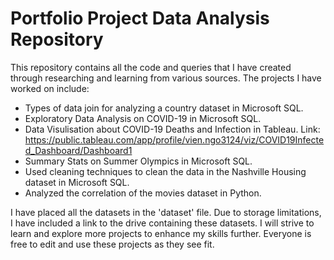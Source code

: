 # Portfolio Project Data Analysis Repository

This repository contains all the code and queries that I have created through researching and learning from various sources. The projects I have worked on include:
- Types of data join for analyzing a country dataset in Microsoft SQL.
- Exploratory Data Analysis on COVID-19 in Microsoft SQL.
- Data Visulisation about COVID-19 Deaths and Infection in Tableau. Link: https://public.tableau.com/app/profile/vien.ngo3124/viz/COVID19Infected_Dashboard/Dashboard1
- Summary Stats on Summer Olympics in Microsoft SQL.
- Used cleaning techniques to clean the data in the Nashville Housing dataset in Microsoft SQL.
- Analyzed the correlation of the movies dataset in Python.
  
I have placed all the datasets in the 'dataset' file. Due to storage limitations, I have included a link to the drive containing these datasets. 
I will strive to learn and explore more projects to enhance my skills further. Everyone is free to edit and use these projects as they see fit.
